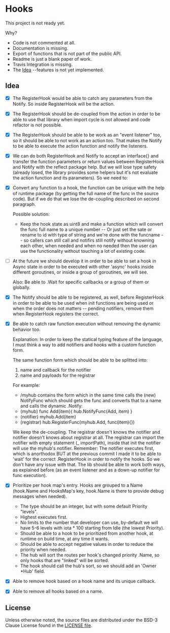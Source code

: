# Hooks

This project is not ready yet.

Why?

- Code is not commented at all.
- Documentation is missing.
- Export of functions that is not part of the public API.
- Readme is just a blank paper of work.
- Travis Integration is missing.
- The [Idea](#idea) --features is not yet implemented. 
 

## Idea 

- [x] The RegisterHook would be able to catch any parameters
	from the Notify. So inside RegisterHook will be the action.

- [x] The RegisterHook should be de-coupled from the action
	in order to be able to use that library when import cycle
	is not allowed and code refactor is not possible.

- [x] The RegisterHook should be able to be work as an
	"event listener" too, so it should be able to not work
	as an action too. That makes the Notify to be able to execute
	the action function and notify the listeners.

- [x] We can do both RegisterHook and
	Notify to accept an interface{} and transfer the
	function parameters or return values between RegisterHook
	and Notify with the reflect package help.
	But we will lose type safety (already losed, the library
	provides some helpers but it's not evaluate the
	action function and its parameters).
	So we need to:

- [x] Convert any function to a hook, the function can be
	unique with the help of runtime package
	(by getting the full name of the func in the source code).
	But if we do that we lose the de-coupling described on second paragraph.
	
	Possible solution:
	- Keep the hook state as uint8 and make a function
	which will convert the func full name to
	a unique number -- Or just set the sate or rename to id with type of string and we're done with the funcname --
	so callers can still call
	and notifirs still notify without knowning each other, when needed and when no needed then
	the user can use the functionality without 
	touching a lot of existing code. 

- [ ] At the future we should develop it in order to be able to set a hook in Async state
    in order to be executed with other 'async' hooks inside different goroutines,
    or inside a group of goroutines, we will see. 

	Also:
	Be able to .Wait for specific callbacks or a group of them or globally.

- [x] The Notify should be able to be registered, as well, before RegisterHook in order to be able to be used
	when init functions are being used or when the order does not matters -- pending notifiers, remove them when RegisterHook registers the correct.

- [x] Be able to catch raw function execution without removing the dynamic behavior too. 

	Explanation: In order to keep the statical typing feature of the language, 
	I must think a way to add notifiers and hooks with a custom function form. 

	The same function form which should be able to be splitted into: 
	1. name and callback for the notifier
	2. name and payloads for the registrar

	For example:
	- /myhub contains the form which in the same time calls the (new) NotifyFunc which
		should gets the func and converts that to a name and calls the dynamic .Notify: 
	- (myhub) func Add(item){ hub.NotifyFunc(Add, item) }
	- (notifier) myhub.Add(item)
	- (registrar) hub.RegisterFunc(myhub.Add, func(item){})
	 
	 We keep the de-coupling. The registrar doesn't knows the notifier and notifier doesn't knows about registrar at all.
	 The registrar can import the notifier with empty statement (_ importPath), inside that init the notifier will use
	 the myhub's notifier. Remember: The notifier executes first, which is anorthodox BUT at the previous commit
	 I made it to be able to 'wait' for the correct .RegisterHook in order to notify the hooks. So we don't have any issue
	 with that. The lib should be able to work both ways, as explained before (as an event listener and as a down-up notifier for func execution).

- [x] Prioritize per hook map's entry. Hooks are grouped to a Name (hook.Name and HooksMap's key, hook.Name is there to provide debug messages when needed).

	- The type should be an integer, but with some default Priority "levels".
	- Highest executes first.
	- No limits to the number that developer can use, by-default we will have 5-6 levels with iota * 100 starting from Idle (the lowest Priority).
	- Should be able to a hook to be prioritized from another hook, at runtime on build time, at any time it wants.
	- Should be able to accept negative values in order to reduce the priority when needed.
	- The hub will sort the routes per hook's changed priority .Name, so only hooks that are "linked" will be sorted.
	- The hook should call the hub's sort, so we should add an 'Owner *Hub' field.

- [x] Able to remove hook based on a hook name and its unique callback.
- [x] Able to remove all hooks based on a name.

## License

Unless otherwise noted, the source files are distributed
under the BSD-3 Clause License found in the [LICENSE file](LICENSE).